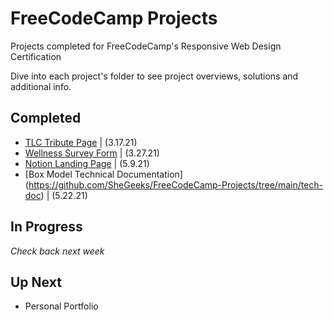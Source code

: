 # FreeCodeCamp Projects
 Projects completed for FreeCodeCamp's Responsive Web Design Certification

 Dive into each project's folder to see project overviews, solutions and additional info.
 
 ## Completed
 - [TLC Tribute Page](https://github.com/SheGeeks/FreeCodeCamp-Projects/tree/main/Tribute%20Page) | (3.17.21)
 - [Wellness Survey Form](https://github.com/SheGeeks/FreeCodeCamp-Projects/tree/main/Survey%20Form) | (3.27.21)
 - [Notion Landing Page](https://github.com/SheGeeks/FreeCodeCamp-Projects/tree/main/product-landing-page) | (5.9.21)
 - [Box Model Technical Documentation] (https://github.com/SheGeeks/FreeCodeCamp-Projects/tree/main/tech-doc) | (5.22.21)
 
 ## In Progress
*Check back next week*
 
 ## Up Next
- Personal Portfolio
